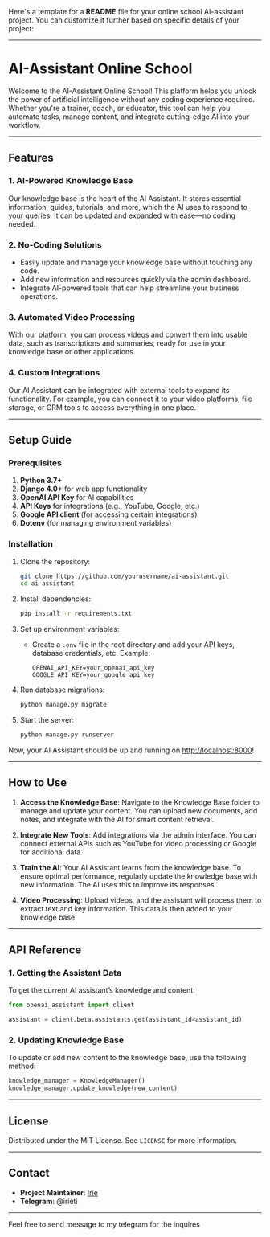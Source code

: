Here's a template for a **README** file for your online school AI-assistant project. You can customize it further based on specific details of your project:

---

# AI-Assistant Online School

Welcome to the AI-Assistant Online School! This platform helps you unlock the power of artificial intelligence without any coding experience required. Whether you're a trainer, coach, or educator, this tool can help you automate tasks, manage content, and integrate cutting-edge AI into your workflow.

---

## Features

### 1. **AI-Powered Knowledge Base**

Our knowledge base is the heart of the AI Assistant. It stores essential information, guides, tutorials, and more, which the AI uses to respond to your queries. It can be updated and expanded with ease—no coding needed.

### 2. **No-Coding Solutions**

- Easily update and manage your knowledge base without touching any code.
- Add new information and resources quickly via the admin dashboard.
- Integrate AI-powered tools that can help streamline your business operations.

### 3. **Automated Video Processing**

With our platform, you can process videos and convert them into usable data, such as transcriptions and summaries, ready for use in your knowledge base or other applications.

### 4. **Custom Integrations**

Our AI Assistant can be integrated with external tools to expand its functionality. For example, you can connect it to your video platforms, file storage, or CRM tools to access everything in one place.

---

## Setup Guide

### Prerequisites

1. **Python 3.7+**
2. **Django 4.0+** for web app functionality
3. **OpenAI API Key** for AI capabilities
4. **API Keys** for integrations (e.g., YouTube, Google, etc.)
5. **Google API client** (for accessing certain integrations)
6. **Dotenv** (for managing environment variables)

### Installation

1. Clone the repository:
   ```bash
   git clone https://github.com/yourusername/ai-assistant.git
   cd ai-assistant
   ```

2. Install dependencies:
   ```bash
   pip install -r requirements.txt
   ```

3. Set up environment variables:
   - Create a `.env` file in the root directory and add your API keys, database credentials, etc. Example:
     ```
     OPENAI_API_KEY=your_openai_api_key
     GOOGLE_API_KEY=your_google_api_key
     ```

4. Run database migrations:
   ```bash
   python manage.py migrate
   ```

5. Start the server:
   ```bash
   python manage.py runserver
   ```

Now, your AI Assistant should be up and running on [http://localhost:8000](http://localhost:8000)!

---

## How to Use

1. **Access the Knowledge Base**: 
   Navigate to the Knowledge Base folder to manage and update your content. You can upload new documents, add notes, and integrate with the AI for smart content retrieval.

2. **Integrate New Tools**:
   Add integrations via the admin interface. You can connect external APIs such as YouTube for video processing or Google for additional data.

3. **Train the AI**:
   Your AI Assistant learns from the knowledge base. To ensure optimal performance, regularly update the knowledge base with new information. The AI uses this to improve its responses.

4. **Video Processing**:
   Upload videos, and the assistant will process them to extract text and key information. This data is then added to your knowledge base.

---

## API Reference

### 1. **Getting the Assistant Data**

To get the current AI assistant’s knowledge and content:

```python
from openai_assistant import client

assistant = client.beta.assistants.get(assistant_id=assistant_id)
```

### 2. **Updating Knowledge Base**

To update or add new content to the knowledge base, use the following method:

```python
knowledge_manager = KnowledgeManager()
knowledge_manager.update_knowledge(new_content)
```

---

## License

Distributed under the MIT License. See `LICENSE` for more information.

---

## Contact

- **Project Maintainer**: [Irie](mailto:irieid.pt@icloud.com)
- **Telegram**: @irieti

---

Feel free to send message to my telegram for the inquires
